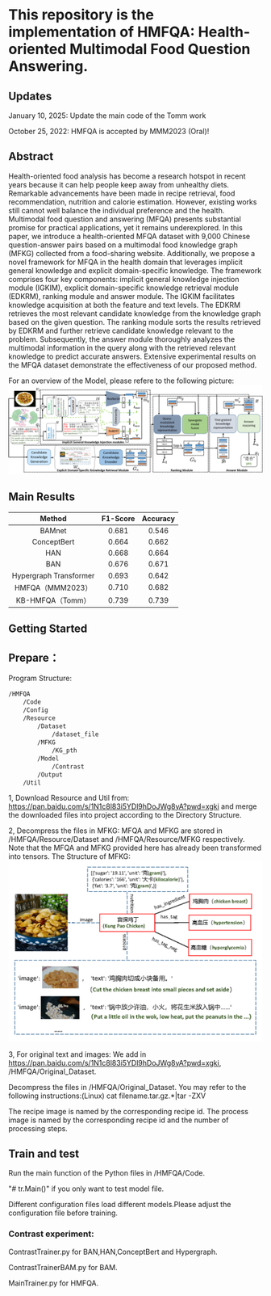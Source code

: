 # This repository is the implementation of HMFQA: Health-oriented Multimodal Food Question Answering.



## Updates
January 10, 2025: Update the main code of the Tomm work

October 25, 2022: HMFQA is accepted by MMM2023 (Oral)!

## Abstract
Health-oriented food analysis has become a research hotspot in recent years because it can help people keep away from unhealthy diets. Remarkable advancements have been made in recipe retrieval, food recommendation, nutrition and calorie estimation. However, existing works still cannot well balance the individual preference and the health. Multimodal food question and answering (MFQA) presents substantial promise for practical applications, yet it remains underexplored. In this paper, we introduce a health-oriented MFQA dataset with 9,000 Chinese question-answer pairs based on a multimodal food knowledge graph (MFKG) collected from a food-sharing website. Additionally, we propose a novel framework for MFQA in the health domain that leverages implicit general knowledge and explicit domain-specific knowledge. The framework comprises four key components: implicit general knowledge injection module (IGKIM), explicit domain-specific knowledge retrieval module (EDKRM), ranking module and answer module. The IGKIM facilitates knowledge acquisition at both the feature and text levels. The EDKRM retrieves the most relevant candidate knowledge from the knowledge graph based on the given question. The ranking module sorts the results retrieved by EDKRM and further retrieve candidate knowledge relevant to the problem. Subsequently, the answer module thoroughly analyzes the multimodal information in the query along with the retrieved relevant knowledge to predict accurate answers. Extensive experimental results on the MFQA dataset demonstrate the effectiveness of our proposed method.

For an overview of the Model, please refere to the following picture:
![Model](/Resource/framework.png)

## Main Results

|         Method         |  F1-Score   | Accuracy |
|:----------------------:|:-----------:| :---: | 
|         BAMnet         |    0.681    | 0.546 | 
|      ConceptBert       |    0.664    | 0.662 | 
|          HAN           |    0.668    | 0.664 | 
|          BAN           |    0.676    | 0.671 | 
| Hypergraph Transformer |    0.693    | 0.642 | 
|     HMFQA（MMM2023）     |    0.710    | 0.682 | 
|     KB-HMFQA（Tomm）     |  0.739 | 0.739 | 


## Getting Started


## Prepare：  
Program Structure:

    /HMFQA  
        /Code  
        /Config
        /Resource
            /Dataset
                /dataset_file
            /MFKG
                /KG_pth
            /Model
                /Contrast
            /Output
        /Util
        
1, Download Resource and Util from:
https://pan.baidu.com/s/1N1c8l83i5YDl9hDoJWg8yA?pwd=xgki
and merge the downloaded files into project according to the Directory Structure.

2, Decompress the files in MFKG:
MFQA and MFKG are stored in /HMFQA/Resource/Dataset and /HMFQA/Resource/MFKG respectively.
Note that the MFQA and MFKG provided here has already been transformed into tensors.
The Structure of MFKG:
![MFKG](/Resource/MFKG.png)

3, For original text and images:
We add in https://pan.baidu.com/s/1N1c8l83i5YDl9hDoJWg8yA?pwd=xgki, /HMFQA/Original_Dataset.

Decompress the files in /HMFQA/Original_Dataset.
You may refer to the following instructions:(Linux)
cat filename.tar.gz.*|tar -ZXV

The recipe image is named by the corresponding recipe id.
The process image is named by the corresponding recipe id and the number of processing steps.


## Train and test

Run the main function of the Python files in /HMFQA/Code.

"# tr.Main()" if you only want to test model file.

Different configuration files load different models.Please adjust the configuration file before training.

### Contrast experiment: 
ContrastTrainer.py for BAN,HAN,ConceptBert and Hypergraph.  

ContrastTrainerBAM.py for BAM.

MainTrainer.py for HMFQA.


